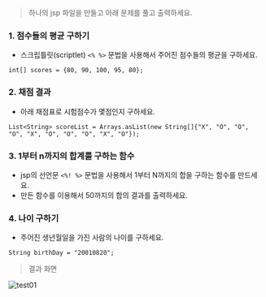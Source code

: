 > 하나의 jsp 파일을 만들고 아래 문제를 풀고 출력하세요.

### 1. 점수들의 평균 구하기
* 스크립틀릿(scriptlet) `<% %>` 문법을 사용해서 주어진 점수들의 평균을 구하세요.
```
int[] scores = {80, 90, 100, 95, 80};
```

### 2. 채점 결과
* 아래 채점표로 시험점수가 몇점인지 구하세요.
```
List<String> scoreList = Arrays.asList(new String[]{"X", "O", "O", "O", "X", "O", "O", "O", "X", "O"});
```


### 3. 1부터 n까지의 합계를 구하는 함수
* jsp의 선언문 `<%! %>` 문법을 사용해서 1부터 N까지의 합을 구하는 함수를 만드세요.
* 만든 함수를 이용해서 50까지의 합의 결과를 출력하세요. 

### 4. 나이 구하기
* 주어진 생년월일을 가진 사람의 나이를 구하세요.
```
String birthDay = "20010820";
```

> 결과 화면
  
![test01](/material/images/dulumary/web/jsp/test01_result.png)